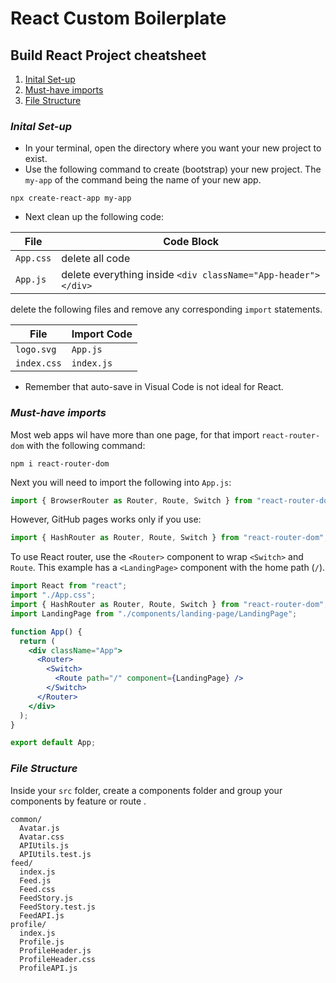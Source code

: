 # React Custom Boilerplate

## Build React Project cheatsheet

1. [ Inital Set-up ](#initial-set-up)
2. [ Must-have imports ](#must-have-imports)
3. [ File Structure ](#file-structure)

<a name="initial-set-up"></a>

### **_Inital Set-up_**

- In your terminal, open the directory where you want your new project to exist.
- Use the following command to create (bootstrap) your new project. The `my-app` of the command being the name of your new app.

```
npx create-react-app my-app
```

- Next clean up the following code:

| File      | Code Block                                                    |
| --------- | ------------------------------------------------------------- |
| `App.css` | delete all code                                               |
| `App.js`  | delete everything inside `<div className="App-header"></div>` |

delete the following files and remove any corresponding `import` statements.

| File        | Import Code |
| ----------- | ----------- |
| `logo.svg`  | `App.js`    |
| `index.css` | `index.js`  |

- Remember that auto-save in Visual Code is not ideal for React.

<a name="must-have-imports"></a>

### **_Must-have imports_**

Most web apps wil have more than one page, for that import `react-router-dom` with the following command:

```
npm i react-router-dom
```

Next you will need to import the following into `App.js`:

```jsx
import { BrowserRouter as Router, Route, Switch } from "react-router-dom";
```

However, GitHub pages works only if you use:

```jsx
import { HashRouter as Router, Route, Switch } from "react-router-dom";
```

To use React router, use the `<Router>` component to wrap `<Switch>` and `Route`. This example has a `<LandingPage>` component with the home path (`/`).

```jsx
import React from "react";
import "./App.css";
import { HashRouter as Router, Route, Switch } from "react-router-dom";
import LandingPage from "./components/landing-page/LandingPage";

function App() {
  return (
    <div className="App">
      <Router>
        <Switch>
          <Route path="/" component={LandingPage} />
        </Switch>
      </Router>
    </div>
  );
}

export default App;
```





<a name="file-structure"></a>

### **_File Structure_**

Inside your `src` folder, create a components folder and group your components by feature or route .

```
common/
  Avatar.js
  Avatar.css
  APIUtils.js
  APIUtils.test.js
feed/
  index.js
  Feed.js
  Feed.css
  FeedStory.js
  FeedStory.test.js
  FeedAPI.js
profile/
  index.js
  Profile.js
  ProfileHeader.js
  ProfileHeader.css
  ProfileAPI.js
```
